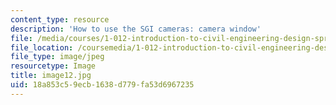 ```yaml
---
content_type: resource
description: 'How to use the SGI cameras: camera window'
file: /media/courses/1-012-introduction-to-civil-engineering-design-spring-2002/18a853c59ecb1638d779fa53d6967235_image12.jpg
file_location: /coursemedia/1-012-introduction-to-civil-engineering-design-spring-2002/18a853c59ecb1638d779fa53d6967235_image12.jpg
file_type: image/jpeg
resourcetype: Image
title: image12.jpg
uid: 18a853c5-9ecb-1638-d779-fa53d6967235
---
```

